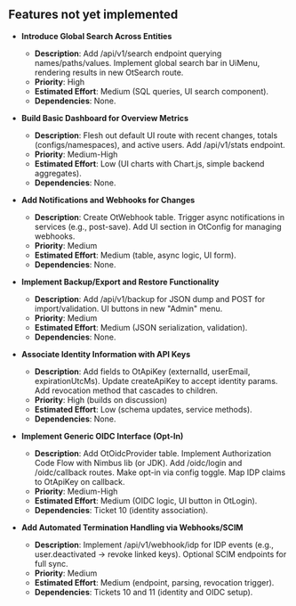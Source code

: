 ## Features not yet implemented

- **Introduce Global Search Across Entities**
  - **Description**: Add /api/v1/search endpoint querying names/paths/values. Implement global search bar in UiMenu, rendering results in new OtSearch route.
  - **Priority**: High
  - **Estimated Effort**: Medium (SQL queries, UI search component).
  - **Dependencies**: None.

- **Build Basic Dashboard for Overview Metrics**
  - **Description**: Flesh out default UI route with recent changes, totals (configs/namespaces), and active users. Add /api/v1/stats endpoint.
  - **Priority**: Medium-High
  - **Estimated Effort**: Low (UI charts with Chart.js, simple backend aggregates).
  - **Dependencies**: None.

- **Add Notifications and Webhooks for Changes**
  - **Description**: Create OtWebhook table. Trigger async notifications in services (e.g., post-save). Add UI section in OtConfig for managing webhooks.
  - **Priority**: Medium
  - **Estimated Effort**: Medium (table, async logic, UI form).
  - **Dependencies**: None.

- **Implement Backup/Export and Restore Functionality**
  - **Description**: Add /api/v1/backup for JSON dump and POST for import/validation. UI buttons in new "Admin" menu.
  - **Priority**: Medium
  - **Estimated Effort**: Medium (JSON serialization, validation).
  - **Dependencies**: None.

- **Associate Identity Information with API Keys**
  - **Description**: Add fields to OtApiKey (externalId, userEmail, expirationUtcMs). Update createApiKey to accept identity params. Add revocation method that cascades to children.
  - **Priority**: High (builds on discussion)
  - **Estimated Effort**: Low (schema updates, service methods).
  - **Dependencies**: None.

- **Implement Generic OIDC Interface (Opt-In)**
  - **Description**: Add OtOidcProvider table. Implement Authorization Code Flow with Nimbus lib (or JDK). Add /oidc/login and /oidc/callback routes. Make opt-in via config toggle. Map IDP claims to OtApiKey on callback.
  - **Priority**: Medium-High
  - **Estimated Effort**: Medium (OIDC logic, UI button in OtLogin).
  - **Dependencies**: Ticket 10 (identity association).

- **Add Automated Termination Handling via Webhooks/SCIM**
  - **Description**: Implement /api/v1/webhook/idp for IDP events (e.g., user.deactivated → revoke linked keys). Optional SCIM endpoints for full sync.
  - **Priority**: Medium
  - **Estimated Effort**: Medium (endpoint, parsing, revocation trigger).
  - **Dependencies**: Tickets 10 and 11 (identity and OIDC setup).
